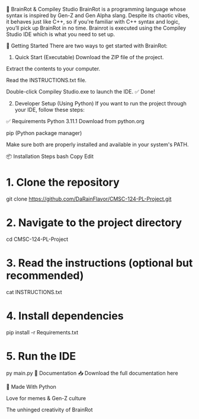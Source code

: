 🧠 BrainRot & Compiley Studio
BrainRot is a programming language whose syntax is inspired by Gen-Z and Gen Alpha slang. Despite its chaotic vibes, it behaves just like C++, so if you're familiar with C++ syntax and logic, you’ll pick up BrainRot in no time. Brainrot is executed using the Compiley Studio IDE which is what you need to set up.

🚀 Getting Started
There are two ways to get started with BrainRot:

1. Quick Start (Executable)
Download the ZIP file of the project.

Extract the contents to your computer.

Read the INSTRUCTIONS.txt file.

Double-click Compiley Studio.exe to launch the IDE.
✅ Done!

2. Developer Setup (Using Python)
If you want to run the project through your IDE, follow these steps:

✅ Requirements
Python 3.11.1
Download from python.org

pip (Python package manager)

Make sure both are properly installed and available in your system's PATH.

📦 Installation Steps
bash
Copy
Edit
# 1. Clone the repository
git clone https://github.com/DaRainFlavor/CMSC-124-PL-Project.git

# 2. Navigate to the project directory
cd CMSC-124-PL-Project

# 3. Read the instructions (optional but recommended)
cat INSTRUCTIONS.txt

# 4. Install dependencies
pip install -r Requirements.txt

# 5. Run the IDE
py main.py
📄 Documentation
📥 Download the full documentation here


🤘 Made With
Python

Love for memes & Gen-Z culture

The unhinged creativity of BrainRot